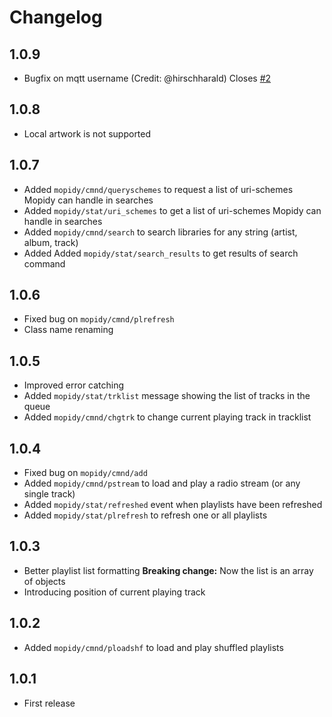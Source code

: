 # Changelog

## 1.0.9
* Bugfix on mqtt username (Credit: @hirschharald) Closes [#2](https://github.com/fmarzocca/Mopiqtt/issues/2) 

## 1.0.8
* Local artwork is not supported

## 1.0.7
* Added `mopidy/cmnd/queryschemes` to request a list of uri-schemes Mopidy can handle in searches
* Added `mopidy/stat/uri_schemes` to get a list of uri-schemes Mopidy can handle in searches
* Added `mopidy/cmnd/search` to search libraries for any string (artist, album, track)
* Added Added `mopidy/stat/search_results` to get results of search command

## 1.0.6
* Fixed bug on `mopidy/cmnd/plrefresh`
* Class name renaming

## 1.0.5
* Improved error catching
* Added `mopidy/stat/trklist` message showing the list of tracks in the queue
* Added `mopidy/cmnd/chgtrk`  to change current playing track in tracklist

## 1.0.4
* Fixed bug on `mopidy/cmnd/add`
* Added `mopidy/cmnd/pstream` to load and play a radio stream (or any single track)
* Added `mopidy/stat/refreshed` event when playlists have been refreshed
* Added `mopidy/stat/plrefresh` to refresh one or all playlists

## 1.0.3
* Better playlist list formatting **Breaking change:** Now the list is an array of objects
* Introducing position of current playing track

## 1.0.2
* Added `mopidy/cmnd/ploadshf` to load and play shuffled playlists

## 1.0.1
* First release












